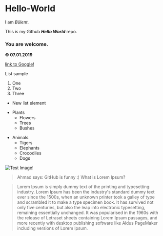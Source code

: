 # Hello-World

I am *Bülent*.

This is my Github ***Hello World*** repo.

### You are welcome.

**© 07.01.2019**

[link to Google!](http://google.com)

List sample
1. One
2. Two
3. Three

* New list element

- Plants
  * Flowers
  * Trees
  - Bushes
* Animals
  * Tigers
  * Elephants
  - Crocodiles
  * Dogs

![Test Image!](https://octodex.github.com/images/yaktocat.png)


> Ahmad says: GitHub is funny :)
> What is Lorem Ipsum?

>Lorem Ipsum is simply dummy text of the printing and typesetting industry. Lorem Ipsum has been the industry's standard dummy text ever since the 1500s, when an unknown printer took a galley of type and scrambled it to make a type specimen book. It has survived not only five centuries, but also the leap into electronic typesetting, remaining essentially unchanged. It was popularised in the 1960s with the release of Letraset sheets containing Lorem Ipsum passages, and more recently with desktop publishing software like Aldus PageMaker including versions of Lorem Ipsum.
